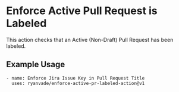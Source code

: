 # Enforce Active Pull Request is Labeled

This action checks that an Active (Non-Draft) Pull Request has been labeled. 

## Example Usage

```
- name: Enforce Jira Issue Key in Pull Request Title
  uses: ryanvade/enforce-active-pr-labeled-action@v1
```